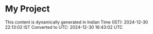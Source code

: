 # My Project

This content is dynamically generated in Indian Time (IST): 2024-12-30 22:13:02 IST
Converted to UTC: 2024-12-30 16:43:02 UTC
